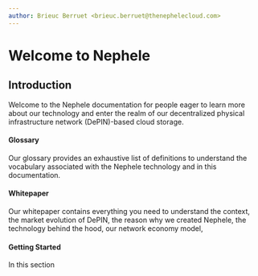 ```yaml
---
author: Brieuc Berruet <brieuc.berruet@thenephelecloud.com>
---
```


# Welcome to Nephele

## Introduction

Welcome to the Nephele documentation for people eager to learn more about our technology and enter the realm of our decentralized physical infrastructure network (DePIN)-based cloud storage.

#### Glossary <a href="#getting-started" id="getting-started"></a>

Our glossary provides an exhaustive list of definitions to understand the vocabulary associated with the Nephele technology and in this documentation.

#### Whitepaper <a href="#getting-started" id="getting-started"></a>

Our whitepaper contains everything you need to understand the context, the market evolution of DePIN, the reason why we created Nephele, the technology behind the hood, our network economy model,&#x20;

#### Getting Started <a href="#getting-started" id="getting-started"></a>

In this section&#x20;
